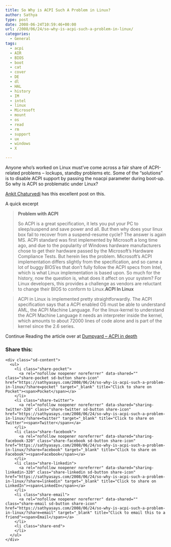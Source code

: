 ```yaml
---
title: So Why is ACPI Such A Problem in Linux?
author: Sathya
type: post
date: 2008-06-24T10:59:46+00:00
url: /2008/06/24/so-why-is-acpi-such-a-problem-in-linux/
categories:
  - General
tags:
  - acpi
  - AIR
  - BIOS
  - boot
  - cat
  - cover
  - DE
  - dl
  - HAL
  - history
  - IM
  - intel
  - linux
  - Microsoft
  - mount
  - os
  - read
  - rm
  - support
  - ux
  - windows
  - X

---
```

Anyone who&#8217;s worked on Linux must&#8217;ve come across a fair share of ACPI-related problems &#8211; lockups, standby problems etc. Some of the &#8220;solutions&#8221; is to disable ACPI support by passing the noacpi parameter during boot-up. So why is ACPI so problematic under Linux?

<!--more-->

[Ankit Chaturvedi][1] has this excellent post on this.

A quick excerpt

> **Problem with ACPI**
> 
> So ACPI is a great specification, it lets you put your PC to sleep/suspend and save power and all. But then why does your linux box fail to recover from a suspend-resume cycle? The answer is again MS. ACPI standard was first implemented by Microsoft a long time ago, and due to the popularity of Windows hardware manufacturers chose to get their hardware passed by the Microsoft’s Hardware Compliance Tests. But herein lies the problem. Microsoft’s ACPI implementation differs slightly from the specification, and so came a lot of buggy BIOS’es that don’t fully follow the ACPI specs from Intel, which is what Linux implementation is based upon. So much for the history, now the question is, what does it affect on your system? For Linux developers, this provides a challenge as vendors are reluctant to change their BIOS to conform to Linux.**ACPI In Linux**

> ACPI in Linux is implemented pretty straightforwardly. The ACPI specification says that a ACPI enabled OS must be able to understand AML, the ACPI Machine Language. For the linux-kernel to understand the ACPI Machine Language it needs an interpreter inside the kernel, which amounts to about 72000 lines of code alone and is part of the kernel since the 2.6 series.

Continue Reading the article over at [Dumpyard &#8211; ACPI in depth][2]

<div class="sharedaddy sd-sharing-enabled">
  <div class="robots-nocontent sd-block sd-social sd-social-icon-text sd-sharing">
    <h3 class="sd-title">
      Share this:
    </h3>
    
    <div class="sd-content">
      <ul>
        <li class="share-pocket">
          <a rel="nofollow noopener noreferrer" data-shared="" class="share-pocket sd-button share-icon" href="https://sathyasays.com/2008/06/24/so-why-is-acpi-such-a-problem-in-linux/?share=pocket" target="_blank" title="Click to share on Pocket"><span>Pocket</span></a>
        </li>
        <li class="share-twitter">
          <a rel="nofollow noopener noreferrer" data-shared="sharing-twitter-320" class="share-twitter sd-button share-icon" href="https://sathyasays.com/2008/06/24/so-why-is-acpi-such-a-problem-in-linux/?share=twitter" target="_blank" title="Click to share on Twitter"><span>Twitter</span></a>
        </li>
        <li class="share-facebook">
          <a rel="nofollow noopener noreferrer" data-shared="sharing-facebook-320" class="share-facebook sd-button share-icon" href="https://sathyasays.com/2008/06/24/so-why-is-acpi-such-a-problem-in-linux/?share=facebook" target="_blank" title="Click to share on Facebook"><span>Facebook</span></a>
        </li>
        <li class="share-linkedin">
          <a rel="nofollow noopener noreferrer" data-shared="sharing-linkedin-320" class="share-linkedin sd-button share-icon" href="https://sathyasays.com/2008/06/24/so-why-is-acpi-such-a-problem-in-linux/?share=linkedin" target="_blank" title="Click to share on LinkedIn"><span>LinkedIn</span></a>
        </li>
        <li class="share-email">
          <a rel="nofollow noopener noreferrer" data-shared="" class="share-email sd-button share-icon" href="https://sathyasays.com/2008/06/24/so-why-is-acpi-such-a-problem-in-linux/?share=email" target="_blank" title="Click to email this to a friend"><span>Email</span></a>
        </li>
        <li class="share-end">
        </li>
      </ul>
    </div>
  </div>
</div>

 [1]: http://dumpyard.tumblr.com/
 [2]: http://dumpyard.tumblr.com/post/32511294/acpi-in-depth